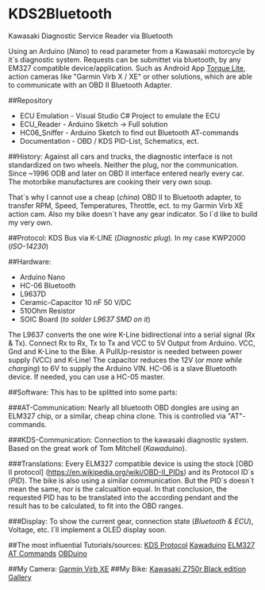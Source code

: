 # KDS2Bluetooth
Kawasaki Diagnostic Service Reader via Bluetooth

Using an Arduino (*Nano*) to read parameter from a Kawasaki motorcycle by it´s diagnostic system.
Requests can be submittet via bluetooth, by any EM327 compatible device/application. Such as Android App [Torque Lite](https://play.google.com/store/apps/details?id=org.prowl.torque&hl=de),
action cameras like "Garmin Virb X / XE" or other solutions, which are able to communicate with an OBD II Bluetooth Adapter.

##Repository
* ECU Emulation - Visual Studio C# Project to emulate the ECU
* ECU_Reader    - Arduino Sketch -> Full solution
* HC06_Sniffer  - Arduino Sketch to find out Bluetooth AT-commands
* Documentation - OBD / KDS PID-List, Schematics, ect.

##History:
Against all cars and trucks, the diagnostic interface is not standardized on two wheels.
Neither the plug, nor the communication.
Since ~1996 ODB and later on OBD II interface entered nearly every car. The motorbike manufactures are cooking their very own soup.

That´s why I cannot use a cheap (*china*) OBD II to Bluetooth adapter, to transfer RPM, Speed, Temperatures, Throttle, ect.
to my Garmin Virb XE action cam.
Also my bike doesn´t have any gear indicator. So I´d like to build my very own.

##Protocol:
KDS Bus via K-LINE (*Diagnostic plug*).
In my case KWP2000 (*ISO-14230*)

##Hardware:
* Arduino Nano
* HC-06 Bluetooth
* L9637D
* Ceramic-Capacitor 10 nF 50 V/DC
* 510Ohm Resistor
* SOIC Board (*to solder L9637 SMD on it*)

The L9637 converts the one wire K-Line bidirectional into a serial signal (Rx & Tx).
Connect Rx to Rx, Tx to Tx and VCC to 5V Output from Arduino. VCC, Gnd and K-Line to the Bike. A PullUp-resistor is needed between power supply (VCC) and K-Line!
The capacitor reduces the 12V (*or more while charging*) to 6V to supply the Arduino VIN. 
HC-06 is a slave Bluetooth device. If needed, you can use a HC-05 master.

##Software:
This has to be splitted into some parts:

###AT-Communication:
Nearly all bluetooth OBD dongles are using an ELM327 chip, or a similar, cheap china clone.
This is controlled via "AT"-commands.

###KDS-Communication:
Connection to the kawasaki diagnostic system.
Based on the great work of Tom Mitchell (*Kawaduino*).

###Translations:
Every ELM327 compatible device is using the stock [OBD II protocol] (https://en.wikipedia.org/wiki/OBD-II_PIDs) and its Protocol ID´s (*PID*).
The bike is also using a similar communication. But the PID´s doesn´t mean the same, nor is the calcualtion equal.
In that conclusion, the requested PID has to be translated into the according pendant and the result has to be calculated,
to fit into the OBD ranges.

###Display:
To show the current gear, connection state (*Bluetooth & ECU*), Voltage, etc. I´ll implement a OLED display soon.

##The most influential Tutorials/sources:
[KDS Protocol](http://ecuhacking.activeboard.com/t56234221/kds-protocol/?page=1&sort=oldestFirst)
[Kawaduino](https://bitbucket.org/tomnz/kawaduino/overview)
[ELM327 AT Commands](http://www.elmelectronics.com/ELM327/AT_Commands.pdf)
[OBDuino](https://en.wikipedia.org/wiki/OBDuino)

##My Camera:
[Garmin Virb XE](http://virb.garmin.com/en-US/virb-xe)
##My Bike:
[Kawasaki Z750r Black edition](http://www.kawasaki.de/de/products/sportler/2012/z750r_black_edition/overview?Uid=05D9WlhZXFhaWVhZXFpdWl1aUV5ZWF9eRgwNRSwt)
[Gallery](http://www.z1000-forum.de/garage/vehicle/6689-kawasaki-z750r-black-edition/?tab=images)
